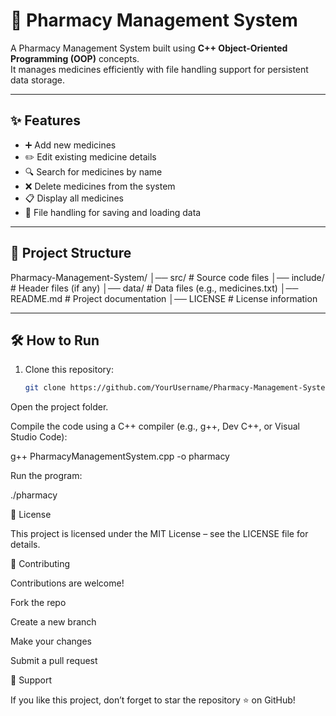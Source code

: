 # 💊 Pharmacy Management System

A Pharmacy Management System built using **C++ Object-Oriented Programming (OOP)** concepts.  
It manages medicines efficiently with file handling support for persistent data storage.  

---

## ✨ Features
- ➕ Add new medicines  
- ✏️ Edit existing medicine details  
- 🔍 Search for medicines by name  
- ❌ Delete medicines from the system  
- 📋 Display all medicines  
- 💾 File handling for saving and loading data  

---

## 📂 Project Structure
Pharmacy-Management-System/
│── src/ # Source code files
│── include/ # Header files (if any)
│── data/ # Data files (e.g., medicines.txt)
│── README.md # Project documentation
│── LICENSE # License information


---

## 🛠️ How to Run
1. Clone this repository:
   ```bash
   git clone https://github.com/YourUsername/Pharmacy-Management-System.git


Open the project folder.

Compile the code using a C++ compiler (e.g., g++, Dev C++, or Visual Studio Code):

g++ PharmacyManagementSystem.cpp -o pharmacy


Run the program:

./pharmacy


📜 License

This project is licensed under the MIT License – see the LICENSE file for details.

🤝 Contributing

Contributions are welcome!

Fork the repo

Create a new branch

Make your changes

Submit a pull request

🌟 Support

If you like this project, don’t forget to star the repository ⭐ on GitHub!
